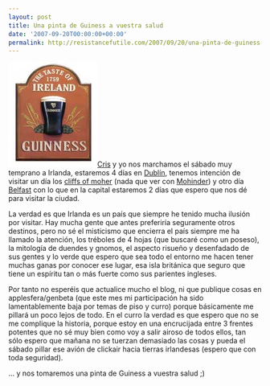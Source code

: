 ```yaml
---
layout: post
title: Una pinta de Guiness a vuestra salud
date: '2007-09-20T00:00:00+00:00'
permalink: http://resistancefutile.com/2007/09/20/una-pinta-de-guiness-a-vuestra-salud/
---
```

<img src='/assets/zz7b1a59fd.png' class="derecha" alt='Guiness pint' /><a href="http://childrenatyourfeet.com">Cris</a> y yo nos marchamos el sábado muy temprano a Irlanda, estaremos 4 días en <a href="http://maps.google.es/maps?hl=es&q=dublin&oe=UTF-8&ie=UTF8&ll=53.362026,-6.2677&spn=0.184392,0.466232&z=11&iwloc=addr&om=1">Dublín</a>, tenemos intención de visitar un día los <a href="http://www.cliffsofmoher.ie/">cliffs of moher</a> (nada que ver con <a href="http://en.wikipedia.org/wiki/Mohinder_Suresh">Mohinder</a>) y otro día <a href="http://maps.google.es/maps?f=q&hl=es&geocode=&q=belfast&ie=UTF8&ll=54.614629,-5.929871&spn=0.178928,0.466232&z=11&iwloc=addr&om=1">Belfast</a> con lo que en la capital estaremos 2 días que espero que nos dé para visitar la ciudad.

La verdad es que Irlanda es un país que siempre he tenido mucha ilusión por visitar. Hay mucha gente que antes preferiría seguramente otros destinos, pero no sé el misticismo que encierra el país siempre me ha llamado la atención, los tréboles de 4 hojas (que buscaré como un poseso), la mitología de duendes y gnomos, el aspecto risueño y desenfadado de sus gentes y lo verde que espero que sea todo el entorno me hacen tener muchas ganas por conocer ese lugar, esa isla británica que seguro que tiene un espíritu tan o más fuerte como sus parientes ingleses.

Por tanto no esperéis que actualice mucho el blog, ni que publique cosas en applesfera/genbeta (que este mes mi participación ha sido lamentablemente baja por temas de piso y curro) porque básicamente me pillará un poco lejos de todo. En el curro la verdad es que espero que no se me complique la historia, porque estoy en una encrucijada entre 3 frentes potentes que no sé muy bien como voy a salir airoso de todos ellos, tan sólo espero que mañana no se tuerzan demasiado las cosas y pueda el sábado pillar ese avión de clickair hacia tierras irlandesas (espero que con toda seguridad).

... y nos tomaremos una pinta de Guiness a vuestra salud ;)
